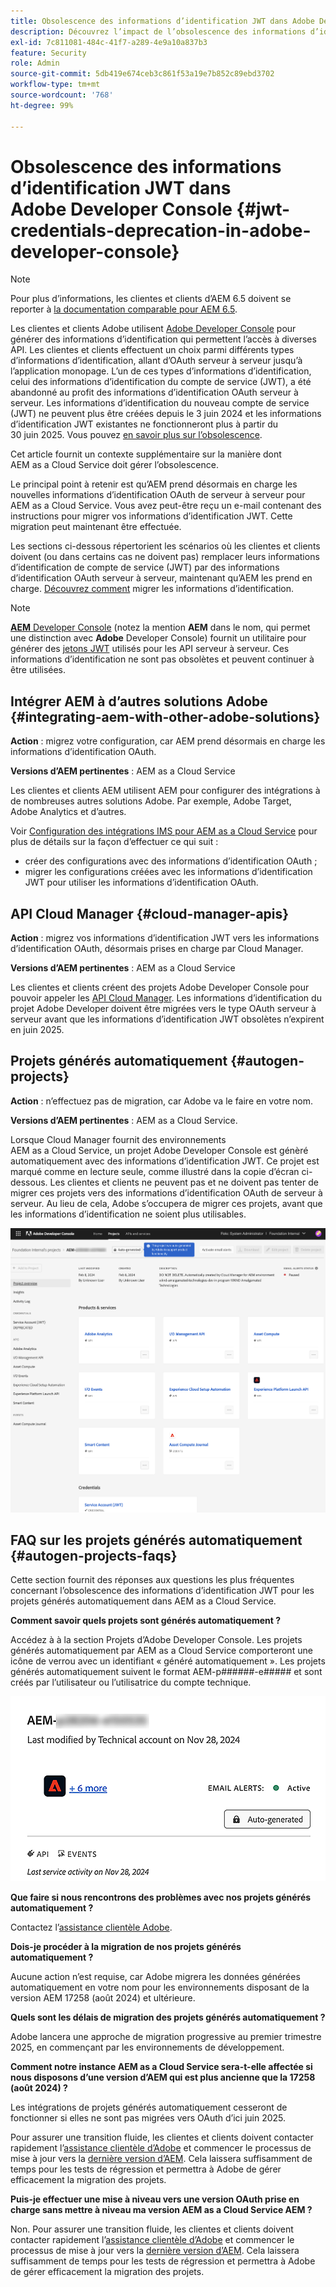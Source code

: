 ```yaml
---
title: Obsolescence des informations d’identification JWT dans Adobe Developer Console
description: Découvrez l’impact de l’obsolescence des informations d’identification JWT dans Adobe Developer Console sur AEM.
exl-id: 7c811081-484c-41f7-a289-4e9a10a837b3
feature: Security
role: Admin
source-git-commit: 5db419e674ceb3c861f53a19e7b852c89ebd3702
workflow-type: tm+mt
source-wordcount: '768'
ht-degree: 99%

---
```


# Obsolescence des informations d’identification JWT dans Adobe Developer Console {#jwt-credentials-deprecation-in-adobe-developer-console}

>[!NOTE]
>
>Pour plus d’informations, les clientes et clients d’AEM 6.5 doivent se reporter à [la documentation comparable pour AEM 6.5](https://experienceleague.adobe.com/fr/docs/experience-manager-65/content/security/jwt-credentials-deprecation-in-adobe-developer-console).

Les clientes et clients Adobe utilisent [Adobe Developer Console](https://developer.adobe.com/console) pour générer des informations d’identification qui permettent l’accès à diverses API. Les clientes et clients effectuent un choix parmi différents types d’informations d’identification, allant d’OAuth serveur à serveur jusqu’à l’application monopage. L’un de ces types d’informations d’identification, celui des informations d’identification du compte de service (JWT), a été abandonné au profit des informations d’identification OAuth serveur à serveur. Les informations d’identification du nouveau compte de service (JWT) ne peuvent plus être créées depuis le 3 juin 2024 et les informations d’identification JWT existantes ne fonctionneront plus à partir du 30 juin 2025. Vous pouvez [en savoir plus sur l’obsolescence](https://developer.adobe.com/developer-console/docs/guides/authentication/ServerToServerAuthentication/migration/).

Cet article fournit un contexte supplémentaire sur la manière dont AEM as a Cloud Service doit gérer l’obsolescence.

Le principal point à retenir est qu’AEM prend désormais en charge les nouvelles informations d’identification OAuth de serveur à serveur pour AEM as a Cloud Service. Vous avez peut-être reçu un e-mail contenant des instructions pour migrer vos informations d’identification JWT. Cette migration peut maintenant être effectuée.

Les sections ci-dessous répertorient les scénarios où les clientes et clients doivent (ou dans certains cas ne doivent pas) remplacer leurs informations d’identification de compte de service (JWT) par des informations d’identification OAuth serveur à serveur, maintenant qu’AEM les prend en charge. [Découvrez comment](https://developer.adobe.com/developer-console/docs/guides/authentication/ServerToServerAuthentication/migration#migration-overview) migrer les informations d’identification.

>[!NOTE]
>
>[**AEM** Developer Console](/help/implementing/developing/introduction/development-guidelines.md#crxde-lite-and-developer-console) (notez la mention **AEM** dans le nom, qui permet une distinction avec **Adobe** Developer Console) fournit un utilitaire pour générer des [jetons JWT](/help/implementing/developing/introduction/generating-access-tokens-for-server-side-apis.md) utilisés pour les API serveur à serveur. Ces informations d’identification ne sont pas obsolètes et peuvent continuer à être utilisées.

## Intégrer AEM à d’autres solutions Adobe {#integrating-aem-with-other-adobe-solutions}

**Action** : migrez votre configuration, car AEM prend désormais en charge les informations d’identification OAuth.

**Versions d’AEM pertinentes** : AEM as a Cloud Service

Les clientes et clients AEM utilisent AEM pour configurer des intégrations à de nombreuses autres solutions Adobe. Par exemple, Adobe Target, Adobe Analytics et d’autres.

Voir [Configuration des intégrations IMS pour AEM as a Cloud Service](/help/security/setting-up-ims-integrations-for-aem-as-a-cloud-service.md) pour plus de détails sur la façon d’effectuer ce qui suit :

* créer des configurations avec des informations d’identification OAuth ;
* migrer les configurations créées avec les informations d’identification JWT pour utiliser les informations d’identification OAuth.

## API Cloud Manager {#cloud-manager-apis}

**Action** : migrez vos informations d’identification JWT vers les informations d’identification OAuth, désormais prises en charge par Cloud Manager.

**Versions d’AEM pertinentes** : AEM as a Cloud Service

Les clientes et clients créent des projets Adobe Developer Console pour pouvoir appeler les [API Cloud Manager](https://developer.adobe.com/experience-cloud/cloud-manager/guides/getting-started/create-api-integration/). Les informations d’identification du projet Adobe Developer doivent être migrées vers le type OAuth serveur à serveur avant que les informations d’identification JWT obsolètes n’expirent en juin 2025.

## Projets générés automatiquement {#autogen-projects}

**Action** : n’effectuez pas de migration, car Adobe va le faire en votre nom.

**Versions d’AEM pertinentes** : AEM as a Cloud Service.

Lorsque Cloud Manager fournit des environnements AEM as a Cloud Service, un projet Adobe Developer Console est génèré automatiquement avec des informations d’identification JWT. Ce projet est marqué comme en lecture seule, comme illustré dans la copie d’écran ci-dessous. Les clientes et clients ne peuvent pas et ne doivent pas tenter de migrer ces projets vers des informations d’identification OAuth de serveur à serveur. Au lieu de cela, Adobe s’occupera de migrer ces projets, avant que les informations d’identification ne soient plus utilisables.

![Projets générés automatiquement](/help/security/assets/jwt-deprecation-autogen-projects.png)

## FAQ sur les projets générés automatiquement {#autogen-projects-faqs}

Cette section fournit des réponses aux questions les plus fréquentes concernant l’obsolescence des informations d’identification JWT pour les projets générés automatiquement dans AEM as a Cloud Service.

**Comment savoir quels projets sont générés automatiquement ?**

Accédez à à la section Projets d’Adobe Developer Console.  Les projets générés automatiquement par AEM as a Cloud Service comporteront une icône de verrou avec un identifiant « généré automatiquement ».  Les projets générés automatiquement suivent le format AEM-p######-e##### et sont créés par l’utilisateur ou l’utilisatrice du compte technique.

![Projets générés automatiquement](/help/security/assets/jwt-alert.png)

**Que faire si nous rencontrons des problèmes avec nos projets générés automatiquement ?**

Contactez l’[assistance clientèle Adobe](https://helpx.adobe.com/fr/enterprise/using/support-for-experience-cloud.html).

**Dois-je procéder à la migration de nos projets générés automatiquement ?**

Aucune action n’est requise, car Adobe migrera les données générées automatiquement en votre nom pour les environnements disposant de la version AEM 17258 (août 2024) et ultérieure.

**Quels sont les délais de migration des projets générés automatiquement ?**

Adobe lancera une approche de migration progressive au premier trimestre 2025, en commençant par les environnements de développement.

**Comment notre instance AEM as a Cloud Service sera-t-elle affectée si nous disposons d’une version d’AEM qui est plus ancienne que la 17258 (août 2024) ?**

Les intégrations de projets générés automatiquement cesseront de fonctionner si elles ne sont pas migrées vers OAuth d’ici juin 2025.

Pour assurer une transition fluide, les clientes et clients doivent contacter rapidement l’[assistance clientèle d’Adobe](https://helpx.adobe.com/fr/enterprise/using/support-for-experience-cloud.html) et commencer le processus de mise à jour vers la [dernière version d’AEM](https://experienceleague.adobe.com/fr/docs/experience-manager-cloud-service/content/release-notes/maintenance/latest). Cela laissera suffisamment de temps pour les tests de régression et permettra à Adobe de gérer efficacement la migration des projets.

**Puis-je effectuer une mise à niveau vers une version OAuth prise en charge sans mettre à niveau ma version AEM as a Cloud Service AEM ?**

Non. Pour assurer une transition fluide, les clientes et clients doivent contacter rapidement l’[assistance clientèle d’Adobe](https://helpx.adobe.com/fr/enterprise/using/support-for-experience-cloud.html) et commencer le processus de mise à jour vers la [dernière version d’AEM](https://experienceleague.adobe.com/fr/docs/experience-manager-cloud-service/content/release-notes/maintenance/latest). Cela laissera suffisamment de temps pour les tests de régression et permettra à Adobe de gérer efficacement la migration des projets.
